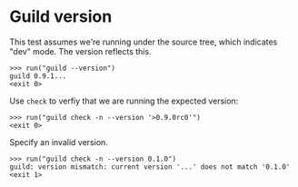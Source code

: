 # Guild version

This test assumes we're running under the source tree, which indicates
"dev" mode. The version reflects this.

    >>> run("guild --version")
    guild 0.9.1...
    <exit 0>

Use `check` to verfiy that we are running the expected version:

    >>> run("guild check -n --version '>0.9.0rc0'")
    <exit 0>

Specify an invalid version.

    >>> run("guild check -n --version 0.1.0")
    guild: version mismatch: current version '...' does not match '0.1.0'
    <exit 1>
